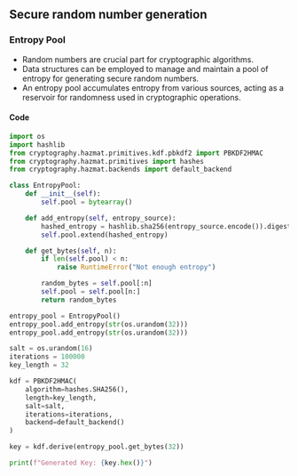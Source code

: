 ## Secure random number generation

### Entropy Pool

- Random numbers are crucial part for cryptographic algorithms.
- Data structures can be employed to manage and maintain a pool of entropy for generating secure random numbers.
- An entropy pool accumulates entropy from various sources, acting as a reservoir for randomness used in cryptographic operations.

#### Code

```py
import os
import hashlib
from cryptography.hazmat.primitives.kdf.pbkdf2 import PBKDF2HMAC
from cryptography.hazmat.primitives import hashes
from cryptography.hazmat.backends import default_backend

class EntropyPool:
    def __init__(self):
        self.pool = bytearray()

    def add_entropy(self, entropy_source):
        hashed_entropy = hashlib.sha256(entropy_source.encode()).digest()
        self.pool.extend(hashed_entropy)

    def get_bytes(self, n):
        if len(self.pool) < n:
            raise RuntimeError("Not enough entropy")

        random_bytes = self.pool[:n]
        self.pool = self.pool[n:]
        return random_bytes

entropy_pool = EntropyPool()
entropy_pool.add_entropy(str(os.urandom(32)))
entropy_pool.add_entropy(str(os.urandom(32)))

salt = os.urandom(16)
iterations = 100000
key_length = 32

kdf = PBKDF2HMAC(
    algorithm=hashes.SHA256(),
    length=key_length,
    salt=salt,
    iterations=iterations,
    backend=default_backend()
)

key = kdf.derive(entropy_pool.get_bytes(32))

print(f"Generated Key: {key.hex()}")
```
